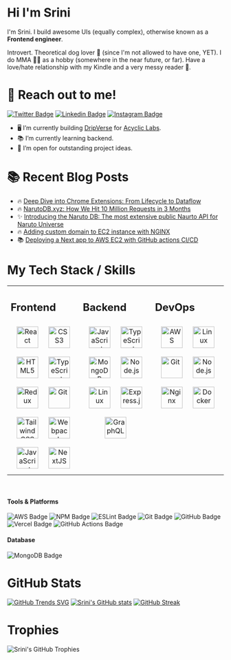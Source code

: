 # Hi I'm Srini

I'm Srini. I build awesome UIs (equally complex), otherwise known as a **Frontend engineer**.

Introvert. Theoretical dog lover 🐶 (since I'm not allowed to have one, YET). I do MMA 🥷🏼 as a hobby (somewhere in the near future, or far). Have a love/hate relationship with my Kindle and a very messy reader 📖.

# 🚀 Reach out to me!

[![Twitter Badge](https://img.shields.io/badge/-@Srinu53168-1ca0f1?style=flat&labelColor=1ca0f1&logo=twitter&logoColor=white&link=https://twitter.com/Srinu53168)](https://twitter.com/Srinu53168) [![Linkedin Badge](https://img.shields.io/badge/k-srinivas53168-0e76a8?style=flat&labelColor=0e76a8&logo=linkedin&logoColor=white)](https://www.linkedin.com/in/k-srinivas53168/) [![Instagram Badge](https://img.shields.io/badge/-@lurch_in_disguise-e84393?style=flat&labelColor=e84393&logo=instagram&logoColor=white)](https://instagram.com/lurch_in_disguise)

- 🖥️ I’m currently building [DripVerse](https://alpha.dripverse.org/) for [Acyclic Labs](https://acycliclabs.com/).
- 📚 I’m currently learning backend.
- 🔭 I’m open for outstanding project ideas.

# 📚 Recent Blog Posts
<!-- BLOGPOSTS:START -->
 - 🔥 [Deep Dive into Chrome Extensions: From Lifecycle to Dataflow](https://srini-dev.hashnode.dev/deep-dive-into-chrome-extensions-from-lifecycle-to-dataflow)
 - 🔥 [NarutoDB.xyz: How We Hit 10 Million Requests in 3 Months](https://srini-dev.hashnode.dev/narutodbxyz-how-we-hit-10-million-requests-in-3-months)
 - ✨ [Introducing the Naruto DB: The most extensive public Naurto API for Naruto Universe](https://srini-dev.hashnode.dev/introducing-the-naruto-db-the-most-extensive-public-naurto-api-for-naruto-universe)
 - 🔥 [Adding custom domain to EC2 instance with NGINX](https://srini-dev.hashnode.dev/adding-custom-domain-to-ec2-instance-with-nginx)
 - 📚 [Deploying a Next app to AWS EC2 with GitHub actions CI/CD](https://srini-dev.hashnode.dev/deploying-a-next-app-to-aws-ec2-with-github-actions-cicd)<!-- BLOGPOSTS:END -->


# My Tech Stack / Skills
<table><tr><td valign="top" width="33%">

## Frontend  
<div align="center">  
<a href="https://reactjs.org/" target="_blank"><img style="margin: 10px" src="https://profilinator.rishav.dev/skills-assets/react-original-wordmark.svg" alt="React" height="50" /></a>  
<a href="https://www.w3schools.com/css/" target="_blank"><img style="margin: 10px" src="https://profilinator.rishav.dev/skills-assets/css3-original-wordmark.svg" alt="CSS3" height="50" /></a>  
<a href="https://en.wikipedia.org/wiki/HTML5" target="_blank"><img style="margin: 10px" src="https://profilinator.rishav.dev/skills-assets/html5-original-wordmark.svg" alt="HTML5" height="50" /></a>  
<a href="https://www.typescriptlang.org/" target="_blank"><img style="margin: 10px" src="https://profilinator.rishav.dev/skills-assets/typescript-original.svg" alt="TypeScript" height="50" /></a>  
<a href="https://redux.js.org/" target="_blank"><img style="margin: 10px" src="https://profilinator.rishav.dev/skills-assets/redux-original.svg" alt="Redux" height="50" /></a>  
<a href="https://github.com/" target="_blank"><img style="margin: 10px" src="https://profilinator.rishav.dev/skills-assets/git-scm-icon.svg" alt="Git" height="50" /></a>  
<a href="https://www.tailwindcss.com/" target="_blank"><img style="margin: 10px" src="https://profilinator.rishav.dev/skills-assets/tailwindcss.svg" alt="Tailwind CSS" height="50" /></a>  
<a href="https://webpack.js.org/" target="_blank"><img style="margin: 10px" src="https://profilinator.rishav.dev/skills-assets/webpack-original.svg" alt="Webpack" height="50" /></a>  
<a href="https://www.javascript.com/" target="_blank"><img style="margin: 10px" src="https://profilinator.rishav.dev/skills-assets/javascript-original.svg" alt="JavaScript" height="50" /></a>  
<a href="https://nextjs.org/" target="_blank"><img style="margin: 10px" src="https://profilinator.rishav.dev/skills-assets/nextjs.png" alt="NextJS" height="50" /></a>  
</div>

</td><td valign="top" width="33%">

## Backend  
<div align="center">  
<a href="https://www.javascript.com/" target="_blank"><img style="margin: 10px" src="https://profilinator.rishav.dev/skills-assets/javascript-original.svg" alt="JavaScript" height="50" /></a>  
<a href="https://www.typescriptlang.org/" target="_blank"><img style="margin: 10px" src="https://profilinator.rishav.dev/skills-assets/typescript-original.svg" alt="TypeScript" height="50" /></a>  
<a href="https://www.mongodb.com/" target="_blank"><img style="margin: 10px" src="https://profilinator.rishav.dev/skills-assets/mongodb-original-wordmark.svg" alt="MongoDB" height="50" /></a>  
<a href="https://nodejs.org/" target="_blank"><img style="margin: 10px" src="https://profilinator.rishav.dev/skills-assets/nodejs-original-wordmark.svg" alt="Node.js" height="50" /></a>  
<a href="https://www.linux.org/" target="_blank"><img style="margin: 10px" src="https://profilinator.rishav.dev/skills-assets/linux-original.svg" alt="Linux" height="50" /></a>  
<a href="https://expressjs.com/" target="_blank"><img style="margin: 10px" src="https://profilinator.rishav.dev/skills-assets/express-original-wordmark.svg" alt="Express.js" height="50" /></a>  
<a href="https://graphql.org/" target="_blank"><img style="margin: 10px" src="https://profilinator.rishav.dev/skills-assets/graphql.png" alt="GraphQL" height="50" /></a>  
</div>

</td><td valign="top" width="33%">


## DevOps  
<div align="center">  
<a href="https://aws.amazon.com/" target="_blank"><img style="margin: 10px" src="https://profilinator.rishav.dev/skills-assets/amazonwebservices-original-wordmark.svg" alt="AWS" height="50" /></a>  
<a href="https://www.linux.org/" target="_blank"><img style="margin: 10px" src="https://profilinator.rishav.dev/skills-assets/linux-original.svg" alt="Linux" height="50" /></a>  
<a href="https://github.com/" target="_blank"><img style="margin: 10px" src="https://profilinator.rishav.dev/skills-assets/git-scm-icon.svg" alt="Git" height="50" /></a>  
<a href="https://nodejs.org/" target="_blank"><img style="margin: 10px" src="https://profilinator.rishav.dev/skills-assets/nodejs-original-wordmark.svg" alt="Node.js" height="50" /></a>  
<a href="https://www.nginx.com/" target="_blank"><img style="margin: 10px" src="https://profilinator.rishav.dev/skills-assets/nginx-original.svg" alt="Nginx" height="50" /></a>  
<a href="https://www.docker.com/" target="_blank"><img style="margin: 10px" src="https://profilinator.rishav.dev/skills-assets/docker-original-wordmark.svg" alt="Docker" height="50" /></a>  
</div>

</td></tr></table>  

<br/>  

#### Tools & Platforms
![AWS Badge](https://img.shields.io/badge/-Amazon%20AWS-232F3E?style=for-the-badge&labelColor=white&logo=Amazon-AWS&logoColor=232F3E)
![NPM Badge](https://img.shields.io/badge/-NPM-CB3837?style=for-the-badge&labelColor=white&logo=npm&logoColor=CB3837)
![ESLint Badge](https://img.shields.io/badge/-ESLint-4B32C3?style=for-the-badge&labelColor=white&logo=eslint&logoColor=4B32C3)
![Git Badge](https://img.shields.io/badge/-Git-F05032?style=for-the-badge&labelColor=white&logo=git&logoColor=F05032)
![GitHub Badge](https://img.shields.io/badge/-GitHub-181717?style=for-the-badge&labelColor=white&logo=GitHub&logoColor=181717)
![Vercel Badge](https://img.shields.io/badge/-Vercel-000000?style=for-the-badge&labelColor=white&logo=Vercel&logoColor=000000)
![GitHub Actions Badge](https://img.shields.io/badge/-GitHub%20Actions-2088FF?style=for-the-badge&labelColor=white&logo=GitHub-Actions&logoColor=2088FF)

#### Database
![MongoDB Badge](https://img.shields.io/badge/-MongoDB-47A248?style=for-the-badge&labelColor=white&logo=mongodb&logoColor=47A248)


# GitHub Stats
[![GitHub Trends SVG](https://api.githubtrends.io/user/svg/hellskater/langs)](https://githubtrends.io)
[![Srini's GitHub stats](https://github-readme-stats.vercel.app/api?username=hellskater)](https://github.com/anuraghazra/github-readme-stats)
[![GitHub Streak](https://github-readme-streak-stats.herokuapp.com?user=hellskater)](https://git.io/streak-stats)

# Trophies

![Srini's GitHub Trophies](https://github-profile-trophy.vercel.app/?username=hellskater&theme=onedark&no-frame=true&rank=C,B,A,AA,AAA,S,SS,SSS,SECRET&margin-w=15&margin-h=15)
